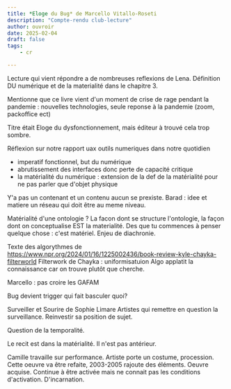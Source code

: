 ```yaml
---
title: *Eloge du Bug* de Marcello Vitallo-Roseti
description: "Compte-rendu club-lecture"
author: ouvroir
date: 2025-02-04
draft: false
tags: 
    - cr

---
```


Lecture qui vient répondre a de nombreuses reflexions de Lena. Définition DU numérique et de la materialité dans le chapitre 3. 

Mentionne que ce livre vient d'un moment de crise de rage pendant la pandemie : nouvelles technologies, seule reponse à la pandemie (zoom, packoffice ect)

Titre était Eloge du dysfonctionnement, mais éditeur à trouvé cela trop sombre. 

Réflexion sur notre rapport uax outils numeriques dans notre quotidien
- imperatif fonctionnel, but du numérique 
- abrutissement des interfaces donc perte de capacité critique 
- la matérialité du numérique : extension de la def de la matérialité pour ne pas parler que d'objet physique

Y'a pas un contenant et un contenu aucun se prexiste. 
Barad : idee et matiere un réseau qui doit être au meme niveau. 

Matérialité d'une ontologie ? 
La facon dont se structure l'ontologie, la façon dont on conceptualise EST la materialité. 
Des que tu commences à penser quelque chose : c'est matériel. 
Enjeu de diachronie. 

Texte des algorythmes de https://www.npr.org/2024/01/16/1225002436/book-review-kyle-chayka-filterworld Filterwork de Chayka : uniformisatuion 
Algo applatit la connaissance car on trouve plutôt que cherche. 

Marcello : pas croire les GAFAM

Bug devient trigger qui fait basculer quoi?

Surveiller et Sourire de Sophie Limare
Artistes qui remettre en question la surveillance. Reinvestir sa position de sujet. 

Question de la temporalité. 

Le recit est dans la matérialité. Il n'est pas antérieur. 

Camille travaille sur performance. Artiste porte un costume, procession. Cette oeuvre va être refaite, 2003-2005 rajoute des éléments. Oeuvre acquise. Continue à être activée mais ne connait pas les conditions d'activation. D'incarnation. 